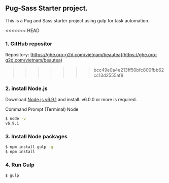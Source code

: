 ## Pug-Sass Starter project.
This is a Pug and Sass starter project using gulp for task automation.

<<<<<<< HEAD
### 1. GitHub repositor

Repository: [https://ghe.oro-g2d.com/vietnam/beautea](https://ghe.oro-g2d.com/vietnam/beautea)
>>>>>>> bcc49e0a4e213ff50bfc800fbb62cc13d2555af8

### 2. install Node.js

Download [Node.js v6.9.1](https://nodejs.org/dist/v6.9.1/node-v6.9.1-x64.msi) and install.
v6.0.0 or more is required.

Command Prompt (Terminal)  Node
```sh
$ node -v
v6.9.1
```

### 3. Install Node packages

```sh
$ npm install gulp -g
$ npm install
```

### 4. Run Gulp

```sh
$ gulp
```
